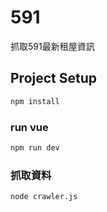 # 591

抓取591最新租屋資訊

## Project Setup

```sh
npm install
```

### run vue

```sh
npm run dev
```

### 抓取資料

```sh
node crawler.js
```
